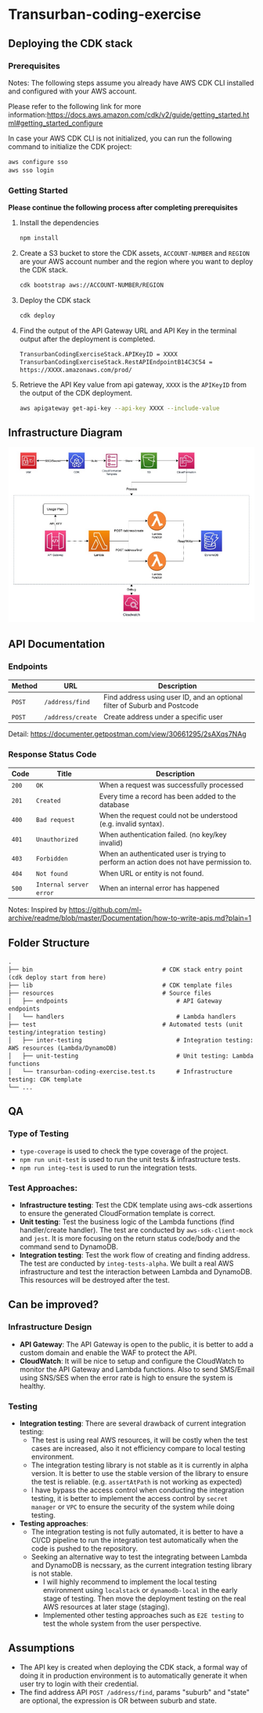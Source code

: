 # Transurban-coding-exercise

## Deploying the CDK stack

### Prerequisites

Notes: The following steps assume you already have AWS CDK CLI installed and configured with your AWS account.

Please refer to the following link for more
information:https://docs.aws.amazon.com/cdk/v2/guide/getting_started.html#getting_started_configure

In case your AWS CDK CLI is not initialized, you can run the following command to initialize the CDK project:

```bash
aws configure sso 
aws sso login  
```

### Getting Started

**Please continue the following process after completing prerequisites**

1. Install the dependencies
   ```bash
   npm install
   ```

2. Create a S3 bucket to store the CDK assets, `ACCOUNT-NUMBER` and `REGION` are your AWS account number and the region
   where you want to deploy the CDK stack.
   ```bash
   cdk bootstrap aws://ACCOUNT-NUMBER/REGION
   ```

3. Deploy the CDK stack
   ```bash
   cdk deploy
   ```

4. Find the output of the API Gateway URL and API Key in the terminal output after the deployment is completed.
   ```
   TransurbanCodingExerciseStack.APIKeyID = XXXX
   TransurbanCodingExerciseStack.RestAPIEndpointB14C3C54 = https://XXXX.amazonaws.com/prod/
   ```

5. Retrieve the API Key value from api gateway, `XXXX` is the `APIKeyID` from the output of the CDK deployment.
    ```bash
    aws apigateway get-api-key --api-key XXXX --include-value
    ```

## Infrastructure Diagram
![diagram.jpg](diagram.jpg)

## API Documentation
### Endpoints

| Method | URL               | Description                                                               |
|--------|-------------------|---------------------------------------------------------------------------|
| `POST` | `/address/find`   | Find address using user ID, and an optional filter of Suburb and Postcode |
| `POST` | `/address/create` | Create address under a specific user                                      |

Detail: https://documenter.getpostman.com/view/30661295/2sAXqs7NAg

### Response Status Code

| Code  | Title                   | Description                                                                            |
|-------|-------------------------|----------------------------------------------------------------------------------------|
| `200` | `OK`                    | When a request was successfully processed                                              |
| `201` | `Created`               | Every time a record has been added to the database                                     |
| `400` | `Bad request`           | When the request could not be understood (e.g. invalid syntax).                        |
| `401` | `Unauthorized`          | When authentication failed. (no key/key invalid)                                       |
| `403` | `Forbidden`             | When an authenticated user is trying to perform an action does not have permission to. |
| `404` | `Not found`             | When URL or entity is not found.                                                       |
| `500` | `Internal server error` | When an internal error has happened                                                    |

Notes: Inspired by https://github.com/ml-archive/readme/blob/master/Documentation/how-to-write-apis.md?plain=1


## Folder Structure
````
.
├── bin                                     # CDK stack entry point (cdk deploy start from here)
├── lib                                     # CDK template files
├── resources                               # Source files
│   ├── endpoints                               # API Gateway endpoints
│   └── handlers                                # Lambda handlers
├── test                                    # Automated tests (unit testing/integration testing)
│   ├── inter-testing                           # Integration testing: AWS resources (Lambda/DynamoDB)
│   ├── unit-testing                            # Unit testing: Lambda functions
│   └── transurban-coding-exercise.test.ts      # Infrastructure testing: CDK template
└── ...
````


## QA
### Type of Testing

- `type-coverage` is used to check the type coverage of the project.
- `npm run unit-test` is used to run the unit tests & infrastructure tests.
- `npm run integ-test` is used to run the integration tests.

### Test Approaches:

- **Infrastructure testing**: Test the CDK template using aws-cdk assertions to ensure the generated CloudFormation
  template is correct.
- **Unit testing**: Test the business logic of the Lambda functions (find handler/create handler). The test are
  conducted by `aws-sdk-client-mock` and `jest`. It is more focusing on the return status code/body and the command
  send to DynamoDB.
- **Integration testing**: Test the work flow of creating and finding address. The test are conducted
  by `integ-tests-alpha`. We built a real AWS infrastructure and test the interaction between Lambda and DynamoDB.
  This resources will be destroyed after the test.

## Can be improved?

### Infrastructure Design
- **API Gateway**: The API Gateway is open to the public, it is better to add a custom domain and enable the WAF to
  protect the API.
- **CloudWatch**: It will be nice to setup and configure the CloudWatch to monitor the API Gateway and Lambda functions.
  Also to send SMS/Email using SNS/SES when the error rate is high to ensure the system is healthy.

### Testing
- **Integration testing**: There are several drawback of current integration testing:
    - The test is using real AWS resources, it will be costly when the test cases are increased, also it not efficiency
      compare to local testing environment. 
    - The integration testing library is not stable as it is currently in alpha version. It is better to use the stable
      version of the library to ensure the test is reliable. (e.g. `assertAtPath` is not working as expected)
    - I have bypass the access control when conducting the integration testing, it is better to implement the access
      control by `secret manager` or `VPC` to ensure the security of the system while doing testing.
- **Testing approaches**:
    - The integration testing is not fully automated, it is better to have a CI/CD pipeline to run the integration test
      automatically when the code is pushed to the repository.
    - Seeking an alternative way to test the integrating between Lambda and DynamoDB is necssary, as the current
      integration testing library is not stable.
      - I will highly recommend to implement the local testing environment using `localstack` or `dynamodb-local` in the early stage of testing. Then move the deployment testing on the real
        AWS resources at later stage (staging).
      - Implemented other testing approaches such as `E2E testing` to test the whole system from the user perspective.

## Assumptions
- The API key is created when deploying the CDK stack, a formal way of doing it in production environment is to
  automatically generate it when user try to login with their credential.
- The find address API `POST /address/find`, params "suburb" and "state" are optional, the expression is OR between
  suburb and state.